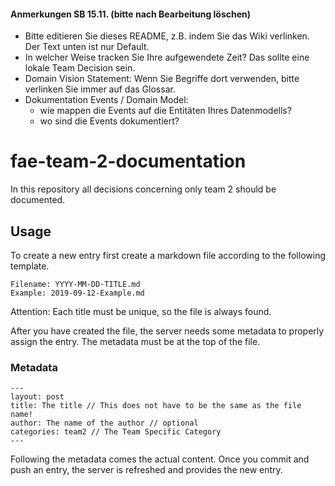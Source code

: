 #### Anmerkungen SB 15.11. (bitte nach Bearbeitung löschen)
* Bitte editieren Sie dieses README, z.B. indem Sie das Wiki verlinken. Der Text unten ist nur Default. 
* In welcher Weise tracken Sie Ihre aufgewendete Zeit? Das sollte eine lokale Team Decision sein. 
* Domain Vision Statement: Wenn Sie Begriffe dort verwenden, bitte verlinken Sie immer auf das Glossar. 
* Dokumentation Events / Domain Model: 
    * wie mappen die Events auf die Entitäten Ihres Datenmodells?
    * wo sind die Events dokumentiert?


# fae-team-2-documentation

In this repository all decisions concerning only team 2 should be documented.

## Usage
To create a new entry first create a markdown file according to the following template.

```
Filename: YYYY-MM-DD-TITLE.md
Example: 2019-09-12-Example.md
```

Attention: Each title must be unique, so the file is always found.

After you have created the file, the server needs some metadata to properly assign the entry. The metadata must be at the top of the file.

### Metadata
```
---
layout: post
title: The title // This does not have to be the same as the file name!
author: The name of the author // optional
categories: team2 // The Team Specific Category
---
```

Following the metadata comes the actual content. Once you commit and push an entry, the server is refreshed and provides the new entry.
